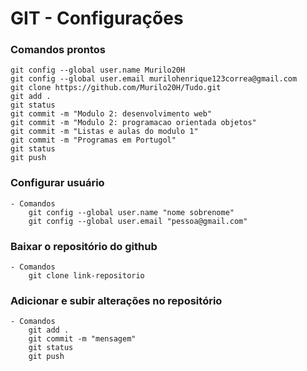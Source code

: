 # GIT - Configurações

### Comandos prontos
    git config --global user.name Murilo20H
    git config --global user.email murilohenrique123correa@gmail.com
    git clone https://github.com/Murilo20H/Tudo.git
    git add .
    git status
    git commit -m "Modulo 2: desenvolvimento web"
    git commit -m "Modulo 2: programacao orientada objetos"
    git commit -m "Listas e aulas do modulo 1"
    git commit -m "Programas em Portugol"
    git status
    git push

### Configurar usuário
    - Comandos
        git config --global user.name "nome sobrenome"
        git config --global user.email "pessoa@gmail.com"

### Baixar o repositório do github
    - Comandos
        git clone link-repositorio

### Adicionar e subir alterações no repositório
    - Comandos
        git add .
        git commit -m "mensagem"
        git status
        git push
